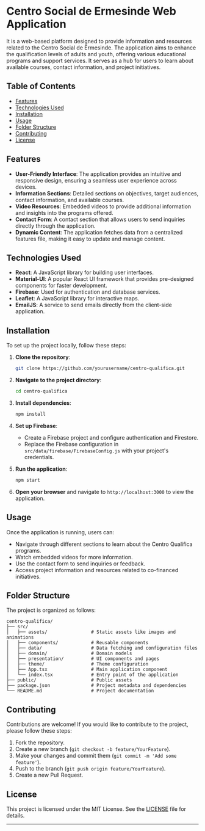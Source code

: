 # Centro Social de Ermesinde Web Application

It is a web-based platform designed to provide information and resources related to the Centro Social de Ermesinde. The application aims to enhance the qualification levels of adults and youth, offering various educational programs and support services. It serves as a hub for users to learn about available courses, contact information, and project initiatives.

## Table of Contents

- [Features](#features)
- [Technologies Used](#technologies-used)
- [Installation](#installation)
- [Usage](#usage)
- [Folder Structure](#folder-structure)
- [Contributing](#contributing)
- [License](#license)

## Features

- **User-Friendly Interface**: The application provides an intuitive and responsive design, ensuring a seamless user experience across devices.
- **Information Sections**: Detailed sections on objectives, target audiences, contact information, and available courses.
- **Video Resources**: Embedded videos to provide additional information and insights into the programs offered.
- **Contact Form**: A contact section that allows users to send inquiries directly through the application.
- **Dynamic Content**: The application fetches data from a centralized features file, making it easy to update and manage content.

## Technologies Used

- **React**: A JavaScript library for building user interfaces.
- **Material-UI**: A popular React UI framework that provides pre-designed components for faster development.
- **Firebase**: Used for authentication and database services.
- **Leaflet**: A JavaScript library for interactive maps.
- **EmailJS**: A service to send emails directly from the client-side application.

## Installation

To set up the project locally, follow these steps:

1. **Clone the repository**:
   ```bash
   git clone https://github.com/yourusername/centro-qualifica.git
   ```

2. **Navigate to the project directory**:
   ```bash
   cd centro-qualifica
   ```

3. **Install dependencies**:
   ```bash
   npm install
   ```

4. **Set up Firebase**:
   - Create a Firebase project and configure authentication and Firestore.
   - Replace the Firebase configuration in `src/data/firebase/FirebaseConfig.js` with your project's credentials.

5. **Run the application**:
   ```bash
   npm start
   ```

6. **Open your browser** and navigate to `http://localhost:3000` to view the application.

## Usage

Once the application is running, users can:

- Navigate through different sections to learn about the Centro Qualifica programs.
- Watch embedded videos for more information.
- Use the contact form to send inquiries or feedback.
- Access project information and resources related to co-financed initiatives.

## Folder Structure

The project is organized as follows:

```
centro-qualifica/
├── src/
│   ├── assets/                # Static assets like images and animations
│   ├── components/            # Reusable components
│   ├── data/                  # Data fetching and configuration files
│   ├── domain/                # Domain models
│   ├── presentation/          # UI components and pages
│   ├── theme/                 # Theme configuration
│   ├── App.tsx                # Main application component
│   └── index.tsx              # Entry point of the application
├── public/                    # Public assets
├── package.json               # Project metadata and dependencies
└── README.md                  # Project documentation
```

## Contributing

Contributions are welcome! If you would like to contribute to the project, please follow these steps:

1. Fork the repository.
2. Create a new branch (`git checkout -b feature/YourFeature`).
3. Make your changes and commit them (`git commit -m 'Add some feature'`).
4. Push to the branch (`git push origin feature/YourFeature`).
5. Create a new Pull Request.

## License

This project is licensed under the MIT License. See the [LICENSE](LICENSE) file for details.

---
